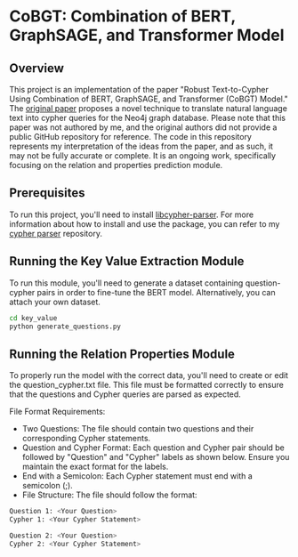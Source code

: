 # CoBGT: Combination of BERT, GraphSAGE, and Transformer Model

## Overview
This project is an implementation of the paper "Robust Text-to-Cypher Using Combination of BERT, GraphSAGE, and Transformer (CoBGT) Model." The [original paper](https://www.mdpi.com/2076-3417/14/17/7881) proposes a novel technique to translate natural language text into cypher queries for the Neo4j graph database.
Please note that this paper was not authored by me, and the original authors did not provide a public GitHub repository for reference. The code in this repository represents my interpretation of the ideas from the paper, and as such, it may not be fully accurate or complete. It is an ongoing work, specifically focusing on the relation and properties prediction module.

## Prerequisites
To run this project, you'll need to install [libcypher-parser](https://github.com/cleishm/libcypher-parser). For more information about how to install and use the package, you can refer to my [cypher parser](https://github.com/justinsiowqi/cypher-parser) repository.

## Running the Key Value Extraction Module
To run this module, you'll need to generate a dataset containing question-cypher pairs in order to fine-tune the BERT model. Alternatively, you can attach your own dataset.

```bash
cd key_value
python generate_questions.py
```

## Running the Relation Properties Module
To properly run the model with the correct data, you'll need to create or edit the question_cypher.txt file. This file must be formatted correctly to ensure that the questions and Cypher queries are parsed as expected.

File Format Requirements:
- Two Questions: The file should contain two questions and their corresponding Cypher statements.
- Question and Cypher Format: Each question and Cypher pair should be followed by "Question" and "Cypher" labels as shown below. Ensure you maintain the exact format for the labels.
- End with a Semicolon: Each Cypher statement must end with a semicolon (;).
- File Structure: The file should follow the format:

```bash
Question 1: <Your Question>
Cypher 1: <Your Cypher Statement>

Question 2: <Your Question>
Cypher 2: <Your Cypher Statement>
```
